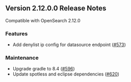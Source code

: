 ## Version 2.12.0.0 Release Notes

Compatible with OpenSearch 2.12.0

### Features
* Add denylist ip config for datasource endpoint ([#573](https://github.com/opensearch-project/geospatial/pull/573))
### Maintenance
* Upgrade gradle to 8.4 ([#596](https://github.com/opensearch-project/geospatial/pull/596))
* Update spotless and eclipse dependencies ([#620](https://github.com/opensearch-project/geospatial/pull/620))